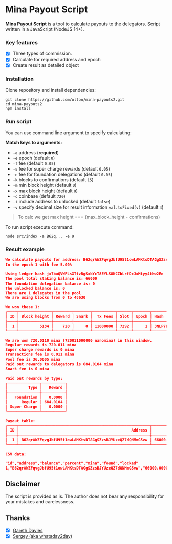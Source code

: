 # Mina Payout Script
**Mina Payout Script** is a tool to calculate payouts to the delegators. Script written in a JavaScript (NodeJS 14+).

### Key features
- [x] Three types of commission.
- [x] Calculate for required address and epoch
- [x] Create result as detailed object

### Installation

Clone repository and install dependencies:
```shell
git clone https://github.com/olton/mina-payouts2.git
cd mina-payouts2
npm install
```

### Run script
You can use command line argument to specify calculating:

**Match keys to arguments:**
* `-a` address (**required**)
* `-e` epoch (default `0`)
* `-f` fee (default `0.05`)
* `-s` fee for super charge rewards (default `0.05`)
* `-n` fee for foundation delegations (default `0.05`)
* `-k` blocks to confirmations  (default `15`)
* `-m` min block height (default `0`)
* `-x` max block height (default `0`)
* `-c` coinbase (default `720`)
* `-i` include address to unlocked (default `false`)
* `-v` specify decimal size for result information `val.toFixed(v)` (default `4`)

> To calc we get max height === (max_block_height - confirmations)  

To run script execute command:
```shell
node src/index -a B62q... -e 9
```

### Result example
```json
We calculate payouts for address: B62qrAWZFqvgJbfU95t1owLAMKtsDTAGgSZzsBJYUzeQZ7dQNMmG5vw
In the epoch 1 with fee 5.00%

Using ledger hash jx7buQVWFLsXTtzRgSxbYcT8EYLS8KCZbLrfDcJxMtyy4thw2Ee
The pool total staking balance is: 66000
The foundation delegation balance is: 0
The unlocked balance is: 0
There are 1 delegates in the pool
We are using blocks from 0 to 48630

We won these 1:
┌────┬──────────────┬────────┬───────┬──────────┬──────┬───────┬──────────────────────────────────────────────────────┐
│ ID │ Block height │ Reward │ Snark │  Tx Fees │ Slot │ Epoch │ Hash                                                 │
├────┼──────────────┼────────┼───────┼──────────┼──────┼───────┼──────────────────────────────────────────────────────┤
│  1 │         5184 │    720 │     0 │ 11000000 │ 7292 │     1 │ 3NLP7BhbvwCYfwfKZHz2bJBBbnrNEivym6fYrG1GZZwjhRhzYETd │
└────┴──────────────┴────────┴───────┴──────────┴──────┴───────┴──────────────────────────────────────────────────────┘

We are won 720.0110 mina (720011000000 nanomina) in this window.
Regular rewards is 720.011 mina
Super charge rewards is 0 mina
Transactions fee is 0.011 mina
Pool fee is 36.0005 mina
Paid out rewards to delegators is 684.0104 mina
Snark fee is 0 mina

Paid out rewards by type:
┌──────────────┬──────────┐
│         Type │   Reward │
├──────────────┼──────────┤
│   Foundation │   0.0000 │
│      Regular │ 684.0104 │
│ Super Charge │   0.0000 │
└──────────────┴──────────┘

Payout table:
┌────┬─────────────────────────────────────────────────────────┬─────────────────┬────────┬─────────────┬───────┬────────┐
│ ID │                                                 Address │         Balance │      % │ Payout Mina │ Found │ Locked │
├────┼─────────────────────────────────────────────────────────┼─────────────────┼────────┼─────────────┼───────┼────────┤
│  1 │ B62qrAWZFqvgJbfU95t1owLAMKtsDTAGgSZzsBJYUzeQZ7dQNMmG5vw │ 66000.000000000 │ 100.00 │   684.01045 │    no │    yes │
└────┴─────────────────────────────────────────────────────────┴─────────────────┴────────┴─────────────┴───────┴────────┘

CSV data:

"id","address","balance","percent","mina","found","locked"
1,"B62qrAWZFqvgJbfU95t1owLAMKtsDTAGgSZzsBJYUzeQZ7dQNMmG5vw","66000.000000000","100.00",684.01045,"no","yes"
```

## Disclaimer
The script is provided as is. The author does not bear any responsibility for your mistakes and carelessness.

## Thanks
- [x] [Gareth Davies](https://github.com/garethtdavies/mina-payout-script)
- [x] [Sergey (aka whataday2day)](https://github.com/c29r3/mina-payout)